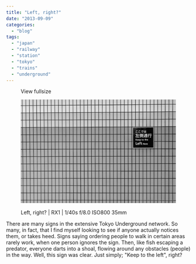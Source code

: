 ```yaml
---
title: "Left, right?"
date: "2013-09-09"
categories: 
  - "blog"
tags: 
  - "japan"
  - "railway"
  - "station"
  - "tokyo"
  - "trains"
  - "underground"
---
```


<figure>

View fullsize

![Left, right? | RX1 | 1/40s f/8.0 ISO800 35mm&nbsp;](/assets/images/df4ca-20130801-_dsc0053.jpg)

<figcaption>



Left, right? | RX1 | 1/40s f/8.0 ISO800 35mm 





</figcaption>



</figure>

There are many signs in the extensive Tokyo Underground network. So many, in fact, that I find myself looking to see if anyone actually notices them, or takes heed. Signs saying ordering people to walk in certain areas rarely work, when one person ignores the sign. Then, like fish escaping a predator, everyone darts into a shoal, flowing around any obstacles (people) in the way. Well, this sign was clear. Just simply; "Keep to the left", right?
